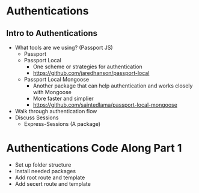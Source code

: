 # Authentications

## Intro to Authentications
* What tools are we using? (Passport JS)
    * Passport
    * Passport Local
        * One scheme or strategies for authentication
        * https://github.com/jaredhanson/passport-local
    * Passport Local Mongoose
        *  Another package that can help authentication and works closely with Mongoose
        *  More faster and simplier
        *  https://github.com/saintedlama/passport-local-mongoose
* Walk through authentication flow
* Discuss Sessions
    * Express-Sessions (A package)

# Authentications Code Along Part 1
* Set up folder structure 
* Install needed packages
* Add root route and template
* Add secert route and template
